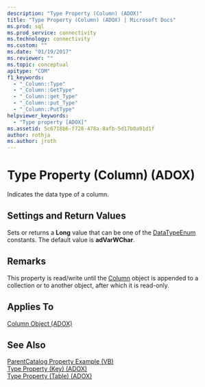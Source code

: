 ```yaml
---
description: "Type Property (Column) (ADOX)"
title: "Type Property (Column) (ADOX) | Microsoft Docs"
ms.prod: sql
ms.prod_service: connectivity
ms.technology: connectivity
ms.custom: ""
ms.date: "01/19/2017"
ms.reviewer: ""
ms.topic: conceptual
apitype: "COM"
f1_keywords: 
  - "_Column::Type"
  - "_Column::GetType"
  - "_Column::get_Type"
  - "_Column::put_Type"
  - "_Column::PutType"
helpviewer_keywords: 
  - "Type property [ADOX]"
ms.assetid: 5c6718b6-f728-478a-8afb-5d17b0a91d1f
author: rothja
ms.author: jroth
---
```

# Type Property (Column) (ADOX)
Indicates the data type of a column.  
  
## Settings and Return Values  
 Sets or returns a **Long** value that can be one of the [DataTypeEnum](../ado-api/datatypeenum.md) constants. The default value is **adVarWChar**.  
  
## Remarks  
 This property is read/write until the [Column](./column-object-adox.md) object is appended to a collection or to another object, after which it is read-only.  
  
## Applies To  
 [Column Object (ADOX)](./column-object-adox.md)  
  
## See Also  
 [ParentCatalog Property Example (VB)](./parentcatalog-property-example-vb.md)   
 [Type Property (Key) (ADOX)](./type-property-key-adox.md)   
 [Type Property (Table) (ADOX)](./type-property-table-adox.md)